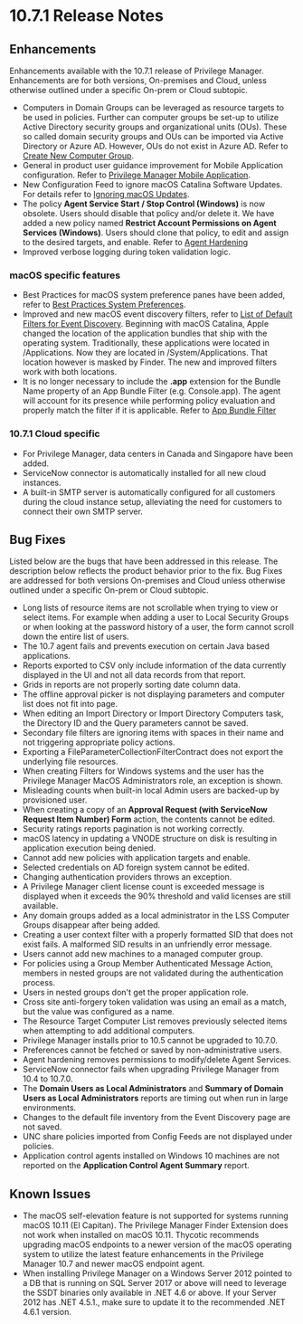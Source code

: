 [title]: # (10.7.1 Release)
[tags]: # (on-premises,cloud)
[priority]: # (30096)
# 10.7.1 Release Notes

## Enhancements

Enhancements available with the 10.7.1 release of Privilege Manager. Enhancements are for both versions, On-premises and Cloud, unless otherwise outlined under a specific On-prem or Cloud subtopic.

* Computers in Domain Groups can be leveraged as resource targets to be used in policies. Further can computer groups be set-up to utilize Active Directory security groups and organizational units (OUs). These so called domain security groups and OUs can be imported via Active Directory or Azure AD. However, OUs do not exist in Azure AD. Refer to [Create New Computer Group](../local-security/ls-computer-groups.md#create_new_computer_group).
* General in product user guidance improvement for Mobile Application configuration. Refer to [Privilege Manager Mobile Application](../mobile/index.md).
* New Configuration Feed to ignore macOS Catalina Software Updates. For details refer to [Ignoring macOS Updates](../config-feeds/ignore-os-updates.md).
* The policy __Agent Service Start / Stop Control (Windows)__ is now obsolete. Users should disable that policy and/or delete it. We have added a new policy named __Restrict Account Permissions on Agent Services (Windows)__. Users should clone that policy, to edit and assign to the desired targets, and enable. Refer to [Agent Hardening](../install/agents/agent-hardening.md)
* Improved verbose logging during token validation logic.

### macOS specific features

* Best Practices for macOS system preference panes have been added, refer to [Best Practices System Preferences](../ui/macOS/bp-sys-pref.md).
* Improved and new macOS event discovery filters, refer to [List of Default Filters for Event Discovery](../app-control/filters/types/macOS). Beginning with macOS Catalina, Apple changed the location of the application bundles that ship with the operating system. Traditionally, these applications were located in /Applications. Now they are located in /System/Applications. That location however is masked by Finder. The new and improved filters work with both locations.
* It is no longer necessary to include the __.app__ extension for the Bundle Name property of an App Bundle Filter (e.g. Console.app). The agent will account for its presence while performing policy evaluation and properly match the filter if it is applicable. Refer to [App Bundle Filter](../app-control/filters/types/macOS/app-bundle.md)

### 10.7.1 Cloud specific

* For Privilege Manager, data centers in Canada and Singapore have been added.
* ServiceNow connector is automatically installed for all new cloud instances.
* A built-in SMTP server is automatically configured for all customers during the cloud instance setup, alleviating the need for customers to connect their own SMTP server.

## Bug Fixes

Listed below are the bugs that have been addressed in this release. The description below reflects the product behavior prior to the fix. Bug Fixes are addressed for both versions On-premises and Cloud unless otherwise outlined under a specific On-prem or Cloud subtopic.

* Long lists of resource items are not scrollable when trying to view or select items. For example when adding a user to Local Security Groups or when looking at the password history of a user, the form cannot scroll down the entire list of users.
* The 10.7 agent fails and prevents execution on certain Java based applications.
* Reports exported to CSV only include information of the data currently displayed in the UI and not all data records from that report.
* Grids in reports are not properly sorting date column data.
* The offline approval picker is not displaying parameters and computer list does not fit into page.
* When editing an Import Directory or Import Directory Computers task, the Directory ID and the Query parameters cannot be saved.
* Secondary file filters are ignoring items with spaces in their name and not triggering appropriate policy actions.
* Exporting a FileParameterCollectionFilterContract does not export the underlying file resources.
* When creating Filters for Windows systems and the user has the Privilege Manager MacOS Administrators role, an exception is shown.
* Misleading counts when built-in local Admin users are backed-up by provisioned user.
* When creating a copy of an __Approval Request (with ServiceNow Request Item Number) Form__ action, the contents cannot be edited.
* Security ratings reports pagination is not working correctly.
* macOS latency in updating a VNODE structure on disk is resulting in application execution being denied.
* Cannot add new policies with application targets and enable.
* Selected credentials on AD foreign system cannot be edited.
* Changing authentication providers throws an exception.
* A Privilege Manager client license count is exceeded message is displayed when it exceeds the 90% threshold and valid licenses are still available.
* Any domain groups added as a local administrator in the LSS Computer Groups disappear after being added.
* Creating a user context filter with a properly formatted SID that does not exist fails. A malformed SID results in an unfriendly error message.
* Users cannot add new machines to a managed computer group.
* For policies using a Group Member Authenticated Message Action, members in nested groups are not validated during the authentication process.
* Users in nested groups don't get the proper application role.
* Cross site anti-forgery token validation was using an email as a match, but the value was configured as a name.
* The Resource Target Computer List removes previously selected items when attempting to add additional computers.
* Privilege Manager installs prior to 10.5 cannot be upgraded to 10.7.0.
* Preferences cannot be fetched or saved by non-administrative users.
* Agent hardening removes permissions to modify/delete Agent Services.
* ServiceNow connector fails when upgrading Privilege Manager from 10.4 to 10.7.0.
* The __Domain Users as Local Administrators__ and __Summary of Domain Users as Local Administrators__ reports are timing out when run in large environments.
* Changes to the default file inventory from the Event Discovery page are not saved.
* UNC share policies imported from Config Feeds are not displayed under policies.
* Application control agents installed on Windows 10 machines are not reported on the __Application Control Agent Summary__ report.

## Known Issues

* The macOS self-elevation feature is not supported for systems running macOS 10.11 (El Capitan). The Privilege Manager Finder Extension does not work when installed on macOS 10.11. Thycotic recommends upgrading macOS endpoints to a newer version of the macOS operating system to utilize the latest feature enhancements in the Privilege Manager 10.7 and newer macOS endpoint agent.
* When installing Privilege Manager on a Windows Server 2012 pointed to a DB that is running on SQL Server 2017 or above will need to leverage the SSDT binaries only available in .NET 4.6 or above. If your Server 2012 has .NET 4.5.1., make sure to update it to the recommended .NET 4.6.1 version.
